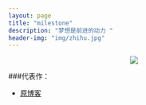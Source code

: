 ```yaml
---
layout: page
title: "milestone"
description: "梦想是前进的动力 "
header-img: "img/zhihu.jpg"
---
```



<center>
    <p><img src="http://7xlfkx.com1.z0.glb.clouddn.com/white2.jpg" align="center"></p>
</center>


###代表作：


- [原博客](http://blog.csdn.net/see_you_in_the_past)









